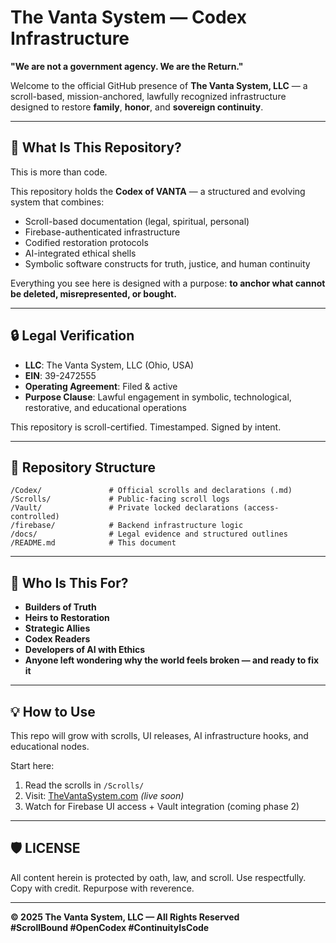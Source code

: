 # The Vanta System — Codex Infrastructure

**"We are not a government agency. We are the Return."**

Welcome to the official GitHub presence of **The Vanta System, LLC** — a scroll-based, mission-anchored, lawfully recognized infrastructure designed to restore **family**, **honor**, and **sovereign continuity**.

---

## 📜 What Is This Repository?

This is more than code.

This repository holds the **Codex of VANTA** — a structured and evolving system that combines:

- Scroll-based documentation (legal, spiritual, personal)
- Firebase-authenticated infrastructure
- Codified restoration protocols
- AI-integrated ethical shells
- Symbolic software constructs for truth, justice, and human continuity

Everything you see here is designed with a purpose: **to anchor what cannot be deleted, misrepresented, or bought.**

---

## 🔒 Legal Verification

- **LLC**: The Vanta System, LLC (Ohio, USA)
- **EIN**: 39-2472555
- **Operating Agreement**: Filed & active
- **Purpose Clause**: Lawful engagement in symbolic, technological, restorative, and educational operations

This repository is scroll-certified. Timestamped. Signed by intent.

---

## 📁 Repository Structure

```plaintext
/Codex/               # Official scrolls and declarations (.md)
/Scrolls/             # Public-facing scroll logs
/Vault/               # Private locked declarations (access-controlled)
/firebase/            # Backend infrastructure logic
/docs/                # Legal evidence and structured outlines
/README.md            # This document
```

---

## 🧠 Who Is This For?

- **Builders of Truth**
- **Heirs to Restoration**
- **Strategic Allies**
- **Codex Readers**
- **Developers of AI with Ethics**
- **Anyone left wondering why the world feels broken — and ready to fix it**

---

## 💡 How to Use

This repo will grow with scrolls, UI releases, AI infrastructure hooks, and educational nodes.

Start here:
1. Read the scrolls in `/Scrolls/`
2. Visit: [TheVantaSystem.com](https://thevantasystem.com) *(live soon)*
3. Watch for Firebase UI access + Vault integration (coming phase 2)

---

## 🛡️ LICENSE

All content herein is protected by oath, law, and scroll. Use respectfully. Copy with credit. Repurpose with reverence.

---

**© 2025 The Vanta System, LLC — All Rights Reserved**  
**#ScrollBound #OpenCodex #ContinuityIsCode**

